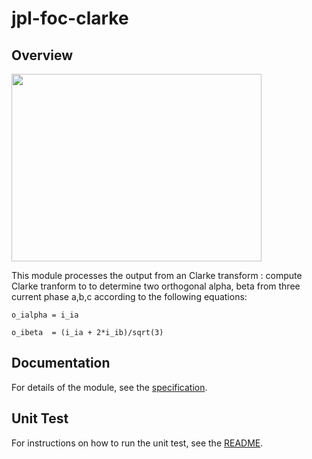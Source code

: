 # jpl-foc-clarke

## Overview

 <img src="https://github.com/ienseong/foc_clarke/assets/38596672/b69dc1a7-e9bc-4489-bfa2-681763caf5f5"  width="400" height="300"/> 
 
<!--
<img src="https://github-fn.jpl.nasa.gov/storage/user/1098/files/a56fed26-25b7-4620-9e3b-eb6d6464b457"  width="400" height="300"/>
-->


 
This module processes the output from an Clarke transform : compute Clarke tranform to to determine two orthogonal alpha, beta from three current phase a,b,c according to the following equations:

`o_ialpha = i_ia`

`o_ibeta  = (i_ia + 2*i_ib)/sqrt(3)`

## Documentation

<!--  For details of the module, see the [specification](https://github-fn.jpl.nasa.gov/jpl-fpga-ip-incubator-fn/jpl_foc_clarke/blob/master/docs/FPGA_DesignSpec_Clarke_Transform.doc
). -->

For details of the module, see the [specification](https://github.com/ienseong/foc_clarke/blob/master/docs/FPGA_DesignSpec_Clarke_Transform.doc
).


## Unit Test

<!--For instructions on how to run the unit test, see the [README](https://github-fn.jpl.nasa.gov/jpl-fpga-ip-incubator-fn/jpl_foc_clarke/blob/master/README.md).
-->

For instructions on how to run the unit test, see the [README](https://github.com/ienseong/foc_clarke/blob/master/README.md).







